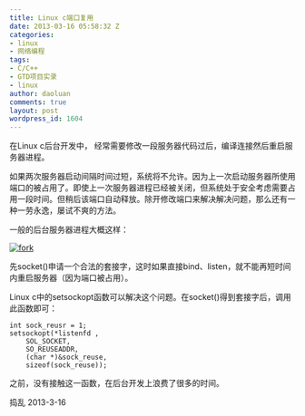 ```yaml
---
title: Linux c端口复用
date: 2013-03-16 05:58:32 Z
categories:
- linux
- 网络编程
tags:
- C/C++
- GTD项目实录
- linux
author: daoluan
comments: true
layout: post
wordpress_id: 1604
---
```


在Linux c后台开发中， 经常需要修改一段服务器代码过后，编译连接然后重启服务器进程。

如果两次服务器启动间隔时间过短，系统将不允许。因为上一次启动服务器所使用端口的被占用了。即使上一次服务器进程已经被关闭，但系统处于安全考虑需要占用一段时间。但稍后该端口自动释放。除开修改端口来解决解决问题，那么还有一种一劳永逸，屡试不爽的方法。

一般的后台服务器进程大概这样：


[![fork](http://daoluan.net/images/blog/2012/08/fork.png)](http://daoluan.net/images/blog/2012/08/fork.png)


先socket()申请一个合法的套接字，这时如果直接bind、listen，就不能再短时间内重启服务器（因为端口被占用）。

Linux c中的setsockopt函数可以解决这个问题。在socket()得到套接字后，调用此函数即可：

    
    int sock_reusr = 1;
    setsockopt(*listenfd ,
        SOL_SOCKET,
        SO_REUSEADDR,
        (char *)&sock_reuse,
        sizeof(sock_reuse));


之前，没有接触这一函数，在后台开发上浪费了很多的时间。

捣乱 2013-3-16
